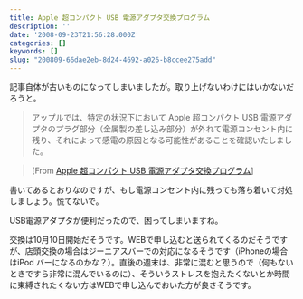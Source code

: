 ```yaml
---
title: Apple 超コンパクト USB 電源アダプタ交換プログラム
description: ''
date: '2008-09-23T21:56:28.000Z'
categories: []
keywords: []
slug: "200809-66dae2eb-8d24-4692-a026-b8ccee275add"
---
```

記事自体が古いものになってしまいましたが。取り上げないわけにはいかないだろうと。

> アップルでは、特定の状況下において Apple 超コンパクト USB 電源アダプタのプラグ部分（金属製の差し込み部分）が外れて電源コンセント内に残り、それによって感電の原因となる可能性があることを確認いたしました。

> \[From [Apple 超コンパクト USB 電源アダプタ交換プログラム](http://www.apple.com/jp/support/usbadapter/exchangeprogram/)\]

書いてあるとおりなのですが、もし電源コンセント内に残っても落ち着いて対処しましょう。慌てないで。

USB電源アダプタが便利だったので、困ってしまいますね。

交換は10月10日開始だそうです。WEBで申し込むと送られてくるのだそうですが、店頭交換の場合はジーニアスバーでの対応になるそうです（iPhoneの場合はiPod バーになるのかな？）。直後の週末は、非常に混むと思うので（何もないときですら非常に混んでいるのに）、そういうストレスを抱えたくないとか時間に束縛されたくない方はWEBで申し込んでおいた方が良さそうです。